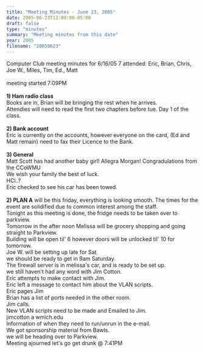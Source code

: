 ```yaml
---
title: "Meeting Minutes - June 23, 2005"
date: 2005-06-23T12:00:00-05:00
draft: false
type: "minutes"
summary: "Meeting minutes from this date"
year: 2005
filename: "20050623"
---
```


Computer Club meeting minutes for 6/16/05
7 attended: Eric, Brian, Chris, Joe W., Miles, Tim, Ed., Matt<br>
<br>
meeting started 7:09PM<br>
<br>
<b>1) Ham radio class</b><br>
Books are in, Brian will be bringing the rest when he arrives.<br>
Attendies will need to read the first two chapters before tue. Day 1 of the class.<br>
<br>
<b>2) Bank account</b><br>
Eric is currently on the accounts, however everyone on the card, (Ed and Matt remain) need to fax their Licence to the Bank.<br>
<br>
<b>3) General</b><br>
Matt Scott has had another baby girl! Allegra Morgan! Congradulations from the CCoWMU<br>
We wish your family the best of luck.<br>
HCl..?<br>
Eric checked to see his car has been towed.<br>
<br>
<b>2) PLAN A</b>
will be this friday, everything is looking smooth.  The times for the event are solidified due to common interest among the staff.<br>
Tonight as this meeting is done, the fridge needs to be taken over to parkview.<br>
Tomorrow in the after noon Melissa will be grocery shopping and going straight to Parkview.<br>
Building will be open til' 6 however doors will be unlocked til' 10 for tomorrow.<br>
Joe W. will be setting up late for Sat.<br>
we should be ready to get in 9am Saturday.<br>
The firewall server is in melissa's car, and is ready to be set up.<br>
we still haven't had any word with Jim Cotton.<br>
Eric attempts to make contact with Jim.<br>
Eric left a message to contact him about the VLAN scripts.<br>
Eric pages Jim<br>
Brian has a list of ports needed in the other room.<br>
Jim calls.<br>
New VLAN scripts need to be made and Emailed to Jim.<br>jimcotton a wmich.edu<br>
Information of when they need to run/unrun in the e-mail.<br>
We got sponsorship material from Bawls.<br>
we will be heading over to Parkview.<br>
Meeting ajourned let's go get drunk @ 7:41PM<br>
